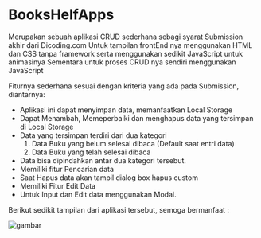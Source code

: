 ﻿# BooksHelfApps
Merupakan sebuah aplikasi CRUD sederhana sebagi syarat Submission akhir dari Dicoding.com
Untuk tampilan frontEnd nya menggunakan HTML dan CSS tanpa framework serta menggunakan sedikit JavaScript untuk animasinya
Sementara untuk proses CRUD nya sendiri menggunakan JavaScript

Fiturnya sederhana sesuai dengan kriteria yang ada pada Submission, diantarnya:
- Aplikasi ini dapat menyimpan data, memanfaatkan Local Storage
- Dapat Menambah, Memeperbaiki dan menghapus data yang tersimpan di Local Storage
- Data yang tersimpan terdiri dari dua kategori
  1. Data Buku yang belum selesai dibaca (Default saat entri data)
  2. Data Buku yang telah selesai dibaca
- Data bisa dipindahkan antar dua kategori tersebut.
- Memiliki fitur Pencarian data
- Saat Hapus data akan tampil dialog box hapus custom
- Memiliki Fitur Edit Data
- Untuk Input dan Edit data menggunakan Modal.

Berikut sedikit tampilan dari aplikasi tersebut, semoga bermanfaat : 

![gambar](https://github.com/abuzar308/BooksHelfApps/assets/66105578/ead3305d-b5ed-407d-beda-44feedd24d7e)

